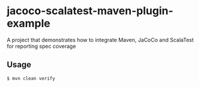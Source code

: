 jacoco-scalatest-maven-plugin-example
==============================

A project that demonstrates how to integrate Maven, JaCoCo and ScalaTest for reporting spec coverage

Usage
------------------------------

    $ mvn clean verify

